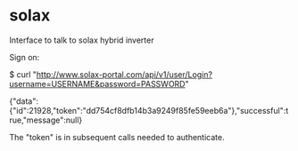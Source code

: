 # solax
Interface to talk to solax hybrid inverter

Sign on:

$ curl "http://www.solax-portal.com/api/v1/user/Login?username=USERNAME&password=PASSWORD"

{"data":{"id":21928,"token":"dd754cf8dfb14b3a9249f85fe59eeb6a"},"successful":true,"message":null}

The "token" is in subsequent calls needed to authenticate.
